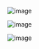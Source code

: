 ![image](https://github.com/user-attachments/assets/d00cb697-eb1b-4612-86f7-a81d5110c089)

![image](https://github.com/user-attachments/assets/5f696080-ee71-4b5c-a620-0978043b10d7)

![image](https://github.com/user-attachments/assets/ff1074f6-cfac-4fea-a73a-4b8164cd3f5a)


